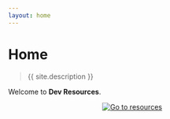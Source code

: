 ```yaml
---
layout: home
---
```

# Home

> {{ site.description }}

Welcome to **Dev Resources**.

<div align="center" style="padding-bottom: 1em;">
    <a href="{{ site.baseurl }}{% link resources/index.md %}">
        <img src="https://img.shields.io/badge/all_resource_topics-blue?style=for-the-badge"
            alt="Go to resources"/>
    </a>
</div>

<!-- TODO add feature topics and use an includes file to flexbox -->
